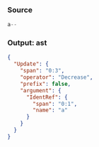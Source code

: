 ### Source
```js parse:expr
a--
```

### Output: ast
```json
{
  "Update": {
    "span": "0:3",
    "operator": "Decrease",
    "prefix": false,
    "argument": {
      "IdentRef": {
        "span": "0:1",
        "name": "a"
      }
    }
  }
}
```
